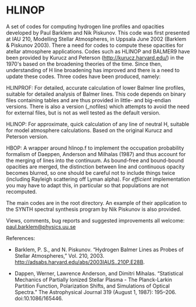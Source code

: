# HLINOP

A set of codes for computing hydrogen line profiles and opacities developed by Paul Barklem and Nik Piskunov.  This code was first presented at IAU 210, Modelling Stellar Atmospheres, in Uppsala June 2002 (Barklem & Piskunov 2003). There a need for codes to compute these opacities for atellar atmosphere applications. Codes such as HLINOP and BALMER9 have been provided by Kurucz and Peterson (http://kurucz.harvard.edu/) in the 1970's based on the broadening theories of the time.  Since then, understanding of H line broadening has improved and there is a need to update these codes. Three codes have been produced, namely:

HLINPROF: For detailed, accurate calculation of lower Balmer line profiles, suitable for detailed analysis of Balmer lines.  This code depends on binary files containing tables and are thus provided in little- and big-endian versions.  There is also a version (_nofiles) which attempts to avoid the need for external files, but is not as well tested as the default version.

HLINOP: For approximate, quick calculation of any line of neutral H, suitable for model atmosphere calculations.  Based on the original Kurucz and Peterson version.

HBOP: A wrapper around hlinop.f to implement the occupation probability formalism of Daeppen, Anderson and Milhalas (1987) and thus account for the merging of lines into the continuum.  As bound-free and bound-bound opacities are merged, the distinction between line and continuous opacity becomes blurred, so one should be careful not to include things twice (including Rayleigh scattering off Lyman alpha). For *efficient* implementation you may have to adapt this, in particular so that populations are not recomputed.

The main codes are in the root directory.  An example of their application to the SYNTH spectral synthesis program by Nik Piskunov is also provided.

Views, comments, bug reports and suggested improvements all welcome: paul.barklem@physics.uu.se

References:

- Barklem, P. S., and N. Piskunov. “Hydrogen Balmer Lines as Probes of Stellar Atmospheres,” Vol. 210, 2003. http://adsabs.harvard.edu/abs/2003IAUS..210P.E28B.

- Dappen, Werner, Lawrence Anderson, and Dimitri Mihalas. “Statistical Mechanics of Partially Ionized Stellar Plasma - The Planck-Larkin Partition Function, Polarization Shifts, and Simulations of Optical Spectra.” The Astrophysical Journal 319 (August 1, 1987): 195–206. doi:10.1086/165446.




